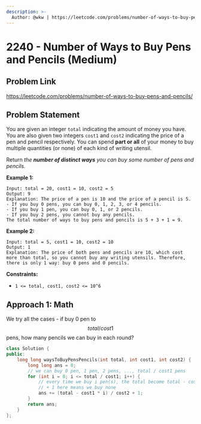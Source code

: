 ```yaml
---
description: >-
  Author: @wkw | https://leetcode.com/problems/number-of-ways-to-buy-pens-and-pencils/
---
```


# 2240 - Number of Ways to Buy Pens and Pencils (Medium)

## Problem Link

https://leetcode.com/problems/number-of-ways-to-buy-pens-and-pencils/

## Problem Statement

You are given an integer `total` indicating the amount of money you have. You are also given two integers `cost1` and `cost2` indicating the price of a pen and pencil respectively. You can spend **part or all** of your money to buy multiple quantities (or none) of each kind of writing utensil.

Return _the **number of distinct ways** you can buy some number of pens and pencils._

**Example 1:**

```
Input: total = 20, cost1 = 10, cost2 = 5
Output: 9
Explanation: The price of a pen is 10 and the price of a pencil is 5.
- If you buy 0 pens, you can buy 0, 1, 2, 3, or 4 pencils.
- If you buy 1 pen, you can buy 0, 1, or 2 pencils.
- If you buy 2 pens, you cannot buy any pencils.
The total number of ways to buy pens and pencils is 5 + 3 + 1 = 9.
```

**Example 2:**

```
Input: total = 5, cost1 = 10, cost2 = 10
Output: 1
Explanation: The price of both pens and pencils are 10, which cost more than total, so you cannot buy any writing utensils. Therefore, there is only 1 way: buy 0 pens and 0 pencils.
```

**Constraints:**

- `1 <= total, cost1, cost2 <= 10^6`

## Approach 1: Math

We try all the cases - if buy 0 pen to $$total / cost1$$ pens, how many pencils we can buy in each round?

<SolutionAuthor name="@wkw"/>

<SolutionAuthor name="@wkw"/>

```cpp
class Solution {
public:
    long long waysToBuyPensPencils(int total, int cost1, int cost2) {
        long long ans = 0;
        // we can buy 0 pen, 1 pen, 2 pens, ..., total / cost1 pens
        for (int i = 0; i <= total / cost1; i++) {
            // every time we buy i pen(s), the total become total - cost1 * i
            // + 1 here means we buy none
            ans += (total - cost1 * i) / cost2 + 1;
        }
        return ans;
    }
};
```
